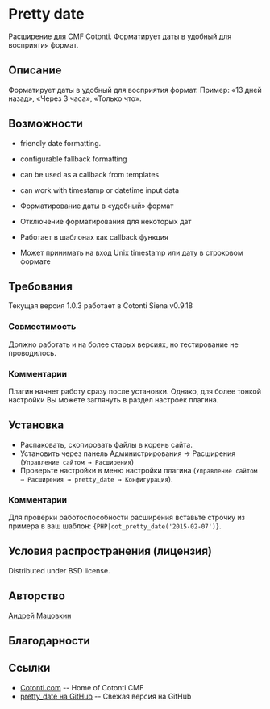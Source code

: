 Pretty date
============

Расширение для CMF Cotonti. Форматирует даты в удобный для восприятия формат.

Описание
--------

Форматирует даты в удобный для восприятия формат. Пример: «13 дней назад», «Через 3 часа», «Только что».

Возможности
-----------


* friendly date formatting.
* configurable fallback formatting
* can be used as a callback from templates
* can work with timestamp or datetime input data

* Форматирование даты в «удобный» формат
* Отключение форматирования для некоторых дат
* Работает в шаблонах как callback функция
* Может принимать на вход Unix timestamp или дату в строковом формате


Требования
----------

Текущая версия 1.0.3 работает в Cotonti Siena v0.9.18

### Совместимость

Должно работать и на более старых версиях, но тестирование не проводилось. 

### Комментарии

Плагин начнет работу сразу после установки. Однако, для более тонкой настройки Вы
можете заглянуть в раздел настроек плагина.


Установка
---------

* Распаковать, скопировать файлы в корень сайта.
* Установить через панель Администрирования → Расширения (`Управление сайтом → Расширения`)
* Проверьте настройки в меню настройки плагина (`Управление сайтом → Расширения → pretty_date → Конфигурация`).

### Комментарии

Для проверки работоспособности расширения вставьте строчку из примера в ваш шаблон: `{PHP|cot_pretty_date('2015-02-07')}`. 

Условия распространения (лицензия)
----------------------------------

Distributed under BSD license.


Авторство
---------

[Андрей Мацовкин](https://github.com/macik/)


Благодарности
-------------

Ссылки
------

* [Cotonti.com](http://Cotonti.com/) -- Home of Cotonti CMF
* [pretty_date на GitHub](https://github.com/macik/cot-pretty_date) -- Свежая версия на GitHub